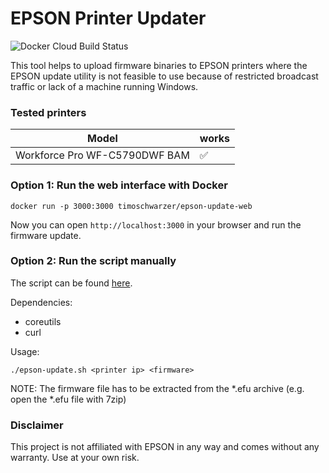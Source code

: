 # EPSON Printer Updater

![Docker Cloud Build Status](https://img.shields.io/docker/cloud/build/timoschwarzer/epson-updater-web?style=for-the-badge)

This tool helps to upload firmware binaries to EPSON printers where the EPSON update
utility is not feasible to use because of restricted broadcast traffic or lack of a
machine running Windows.

### Tested printers

| Model                                | works |
|--------------------------------------|-------|
| Workforce Pro WF-C5790DWF BAM        | ✅    |


### Option 1: Run the web interface with Docker

```shell
docker run -p 3000:3000 timoschwarzer/epson-update-web
```

Now you can open `http://localhost:3000` in your browser and run the firmware update.


### Option 2: Run the script manually

The script can be found [here](./scripts/epson-update.sh).

Dependencies:
- coreutils
- curl

Usage:

```shell
./epson-update.sh <printer ip> <firmware>
```

NOTE: The firmware file has to be extracted from the *.efu archive (e.g. open the *.efu file with 7zip)


### Disclaimer

This project is not affiliated with EPSON in any way and comes without any warranty.
Use at your own risk.
